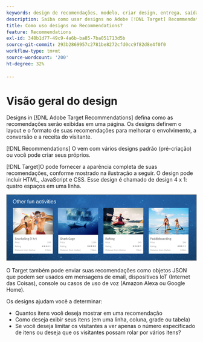 ```yaml
---
keywords: design de recomendações, modelo, criar design, entrega, saída
description: Saiba como usar designs no Adobe [!DNL Target] Recommendations para definir como as recomendações são exibidas em uma página (1X4, 1X6, 2X2 e assim por diante).
title: Como uso designs no Recommendations?
feature: Recommendations
exl-id: 348b1d77-49c9-4a6b-ba85-7ba051713d5b
source-git-commit: 293b2869957c2781be8272cfd0cc9f82d8e4f0f0
workflow-type: tm+mt
source-wordcount: '200'
ht-degree: 32%

---
```


# Visão geral do design

Designs in [!DNL Adobe Target Recommendations] defina como as recomendações serão exibidas em uma página. Os designs definem o layout e o formato de suas recomendações para melhorar o envolvimento, a conversão e a receita do visitante.

[!DNL Recommendations] O vem com vários designs padrão (pré-criação) ou você pode criar seus próprios.

[!DNL Target]O pode fornecer a aparência completa de suas recomendações, conforme mostrado na ilustração a seguir. O design pode incluir HTML, JavaScript e CSS. Esse design é chamado de design 4 x 1: quatro espaços em uma linha.

![imagem velocity_example](assets/velocity_example.png)

O Target também pode enviar suas recomendações como objetos JSON que podem ser usados em mensagens de email, dispositivos IoT (Internet das Coisas), console ou casos de uso de voz (Amazon Alexa ou Google Home).

Os designs ajudam você a determinar:

* Quantos itens você deseja mostrar em uma recomendação
* Como deseja exibir seus itens (em uma linha, coluna, grade ou tabela)
* Se você deseja limitar os visitantes a ver apenas o número especificado de itens ou deseja que os visitantes possam rolar por vários itens?
